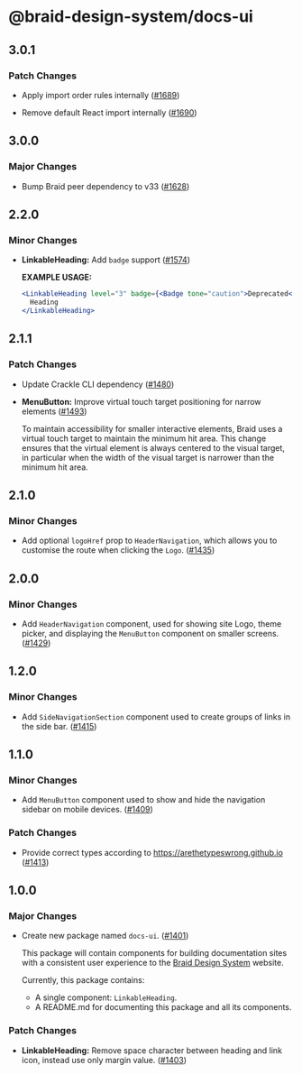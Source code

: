 # @braid-design-system/docs-ui

## 3.0.1

### Patch Changes

- Apply import order rules internally ([#1689](https://github.com/seek-oss/braid-design-system/pull/1689))

- Remove default React import internally ([#1690](https://github.com/seek-oss/braid-design-system/pull/1690))

## 3.0.0

### Major Changes

- Bump Braid peer dependency to v33 ([#1628](https://github.com/seek-oss/braid-design-system/pull/1628))

## 2.2.0

### Minor Changes

- **LinkableHeading:** Add `badge` support ([#1574](https://github.com/seek-oss/braid-design-system/pull/1574))

  **EXAMPLE USAGE:**

  ```jsx
  <LinkableHeading level="3" badge={<Badge tone="caution">Deprecated</Badge>}>
    Heading
  </LinkableHeading>
  ```

## 2.1.1

### Patch Changes

- Update Crackle CLI dependency ([#1480](https://github.com/seek-oss/braid-design-system/pull/1480))

- **MenuButton:** Improve virtual touch target positioning for narrow elements ([#1493](https://github.com/seek-oss/braid-design-system/pull/1493))

  To maintain accessibility for smaller interactive elements, Braid uses a virtual touch target to maintain the minimum hit area.
  This change ensures that the virtual element is always centered to the visual target, in particular when the width of the visual target is narrower than the minimum hit area.

## 2.1.0

### Minor Changes

- Add optional `logoHref` prop to `HeaderNavigation`, which allows you to customise the route when clicking the `Logo`. ([#1435](https://github.com/seek-oss/braid-design-system/pull/1435))

## 2.0.0

### Minor Changes

- Add `HeaderNavigation` component, used for showing site Logo, theme picker, and displaying the `MenuButton` component on smaller screens. ([#1429](https://github.com/seek-oss/braid-design-system/pull/1429))

## 1.2.0

### Minor Changes

- Add `SideNavigationSection` component used to create groups of links in the side bar. ([#1415](https://github.com/seek-oss/braid-design-system/pull/1415))

## 1.1.0

### Minor Changes

- Add `MenuButton` component used to show and hide the navigation sidebar on mobile devices. ([#1409](https://github.com/seek-oss/braid-design-system/pull/1409))

### Patch Changes

- Provide correct types according to https://arethetypeswrong.github.io ([#1413](https://github.com/seek-oss/braid-design-system/pull/1413))

## 1.0.0

### Major Changes

- Create new package named `docs-ui`. ([#1401](https://github.com/seek-oss/braid-design-system/pull/1401))

  This package will contain components for building documentation sites with a consistent user experience to the [Braid Design System] website.

  Currently, this package contains:

  - A single component: `LinkableHeading`.
  - A README.md for documenting this package and all its components.

  [Braid Design System]: https://seek-oss.github.io/braid-design-system/

### Patch Changes

- **LinkableHeading:** Remove space character between heading and link icon, instead use only margin value. ([#1403](https://github.com/seek-oss/braid-design-system/pull/1403))
